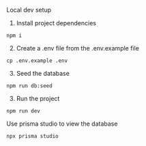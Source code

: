 Local dev setup

1. Install project dependencies

```
npm i
```

2. Create a .env file from the .env.example file

```
cp .env.example .env
```

3. Seed the database

```
npm run db:seed
```

3. Run the project

```
npm run dev
```

Use prisma studio to view the database

```
npx prisma studio
```